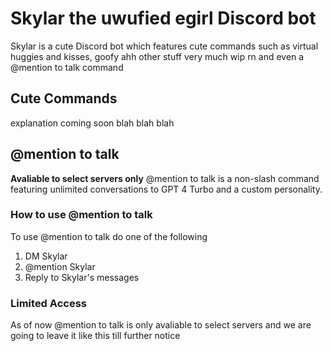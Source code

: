 # Skylar the uwufied egirl Discord bot
Skylar is a cute Discord bot which features cute commands such as virtual huggies and kisses, goofy ahh other stuff very much wip rn and even a @mention to talk command
## Cute Commands
explanation coming soon blah blah blah
## @mention to talk
**Avaliable to select servers only** @mention to talk is a non-slash command featuring unlimited conversations to GPT 4 Turbo and a custom personality.
### How to use @mention to talk
To use @mention to talk do one of the following
1. DM Skylar
2. @mention Skylar
3. Reply to Skylar's messages
### Limited Access
As of now @mention to talk is only avaliable to select servers and we are going to leave it like this till further notice